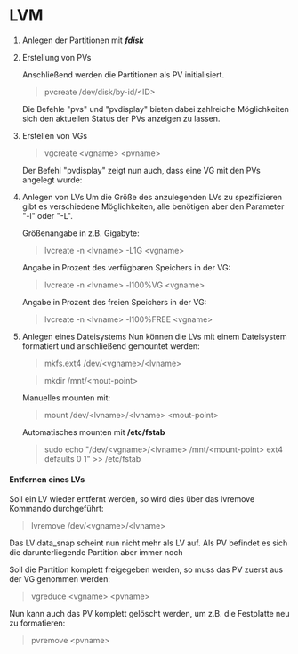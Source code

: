 # LVM
1.  Anlegen der Partitionen mit ___fdisk___

1. Erstellung von PVs

    Anschließend werden die Partitionen als PV initialisiert.

    > pvcreate /dev/disk/by-id/\<ID>

    Die Befehle "pvs" und "pvdisplay" bieten dabei zahlreiche Möglichkeiten sich den aktuellen Status der PVs anzeigen zu lassen.

1. Erstellen von VGs

    > vgcreate \<vgname> \<pvname>

    Der Befehl "pvdisplay" zeigt nun auch, dass eine VG mit den PVs angelegt wurde:

1. Anlegen von LVs
    Um die Größe des anzulegenden LVs zu spezifizieren gibt es verschiedene Möglichkeiten, alle benötigen aber den Parameter "-l" oder "-L".

    Größenangabe in z.B. Gigabyte:
      > lvcreate -n \<lvname> -L1G \<vgname>

    Angabe in Prozent des verfügbaren Speichers in der VG:
      > lvcreate -n \<lvname> -l100%VG \<vgname>

    Angabe in Prozent des freien Speichers in der VG:
      > lvcreate -n \<lvname> -l100%FREE \<vgname>

1. Anlegen eines Dateisystems
    Nun können die LVs mit einem Dateisystem formatiert und anschließend gemountet werden:

    > mkfs.ext4 /dev/\<vgname>/\<lvname>

    > mkdir /mnt/\<mout-point>


    Manuelles mounten mit:
    > mount /dev/\<lvname>/\<lvname> \<mout-point>

    Automatisches mounten mit __/etc/fstab__
    > sudo echo "/dev/\<vgname>/\<lvname> /mnt/\<mount-point> ext4 defaults 0 1" >> /etc/fstab


#### Entfernen eines LVs
Soll ein LV wieder entfernt werden, so wird dies über das lvremove Kommando durchgeführt:

> lvremove /dev/\<vgname>/\<lvname>

Das LV data_snap scheint nun nicht mehr als LV auf. Als PV befindet es sich die darunterliegende Partition aber immer noch

Soll die Partition komplett freigegeben werden, so muss das PV zuerst aus der VG genommen werden:

> vgreduce \<vgname> \<pvname>   


Nun kann auch das PV komplett gelöscht werden, um z.B. die Festplatte neu zu formatieren:

> pvremove \<pvname>
